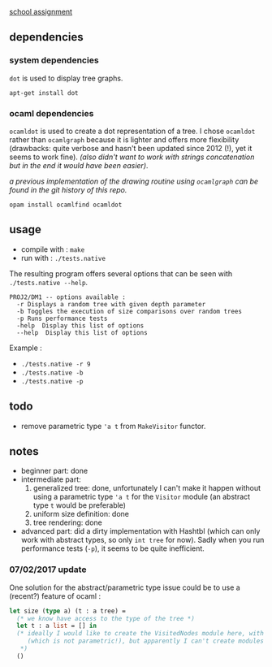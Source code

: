 [school assignment](http://perso.ens-lyon.fr/daniel.hirschkoff/P2/docs/dm.pdf)

## dependencies

### system dependencies
`dot` is used to display tree graphs.

```
apt-get install dot
```

### ocaml dependencies

`ocamldot` is used to create a dot representation of a tree. I chose `ocamldot` rather than `ocamlgraph` because it is lighter and offers more flexibility (drawbacks: quite verbose and hasn't been updated since 2012 (!), yet it seems to work fine). *(also didn't want to work with strings concatenation but in the end it would have been easier)*.

*a previous implementation of the drawing routine using `ocamlgraph` can be found in the git history of this repo.*
```
opam install ocamlfind ocamldot
```

## usage
- compile with : `make`
- run with : `./tests.native`

The resulting program offers several options that can be seen with `./tests.native --help`.

```
PROJ2/DM1 -- options available :
  -r Displays a random tree with given depth parameter
  -b Toggles the execution of size comparisons over random trees
  -p Runs performance tests
  -help  Display this list of options
  --help  Display this list of options
```

Example :
- `./tests.native -r 9`
- `./tests.native -b`
- `./tests.native -p`

## todo
- remove parametric type `'a t` from `MakeVisitor` functor.

## notes
- beginner part: done
- intermediate part:
  1. generalized tree: done, unfortunately I can't make it happen without using a parametric type `'a t` for the `Visitor` module (an abstract type `t` would be preferable)
  2. uniform size definition: done
  3. tree rendering: done
- advanced part: did a dirty implementation with Hashtbl (which can only work with abstract types, so only `int tree` for now).
  Sadly when you run performance tests (`-p`), it seems to be quite inefficient.

### 07/02/2017 update
One solution for the abstract/parametric type issue could be to use a (recent?) feature of ocaml :
```ocaml
let size (type a) (t : a tree) =
  (* we know have access to the type of the tree *)
  let t : a list = [] in
  (* ideally I would like to create the VisitedNodes module here, with type a tree
     (which is not parametric!), but apparently I can't create modules inside functions
   *)
  ()
```
